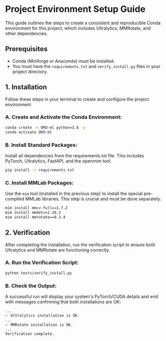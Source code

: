 # Project Environment Setup Guide

This guide outlines the steps to create a consistent and reproducible Conda environment for this project, which includes Ultralytics, MMRotate, and other dependencies.

## Prerequisites

- Conda (Miniforge or Anaconda) must be installed.
- You must have the `requirements.txt` and `verify_install.py` files in your project directory.

## 1. Installation

Follow these steps in your terminal to create and configure the project environment.

### A. Create and Activate the Conda Environment:

```bash
conda create -n ORO-ml python=3.8 -y
conda activate ORO-ml
```

### B. Install Standard Packages:

Install all dependencies from the requirements.txt file. This includes PyTorch, Ultralytics, FastAPI, and the openmim tool.

```bash
pip install -r requirements.txt
```

### C. Install MMLab Packages:

Use the `mim` tool (installed in the previous step) to install the special pre-compiled MMLab libraries. This step is crucial and must be done separately.

```bash
mim install mmcv-full==1.7.2
mim install mmdet==2.28.2
mim install mmrotate==0.3.4
```


## 2. Verification

After completing the installation, run the verification script to ensure both Ultralytics and MMRotate are functioning correctly.

### A. Run the Verification Script:

```bash
python tests/verify_install.py
```

### B. Check the Output:

A successful run will display your system's PyTorch/CUDA details and end with messages confirming that both installations are OK:

```bash
...
✅ Ultralytics installation is OK.
...
✅ MMRotate installation is OK.
...
Verification complete.
```